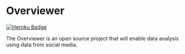 # Overviewer

[![Heroku Badge](https://img.shields.io/badge/Heroku-App%20link-Purple)](https://theoverviewer.herokuapp.com)



The Overviewer is an open source project that will enable data analysis using data from social media.
